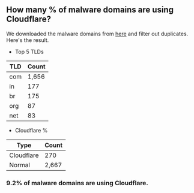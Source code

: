 ## How many % of malware domains are using Cloudflare?


We downloaded the malware domains from [here](https://urlhaus.abuse.ch) and filter out duplicates.
Here's the result.


[//]: # (start replacement)


- Top 5 TLDs

| TLD | Count |
| --- | --- |
| com | 1,656 |
| in | 177 |
| br | 175 |
| org | 87 |
| net | 83 |


- Cloudflare %

| Type | Count |
| --- | --- |
| Cloudflare | 270 |
| Normal | 2,667 |


### 9.2% of malware domains are using Cloudflare.